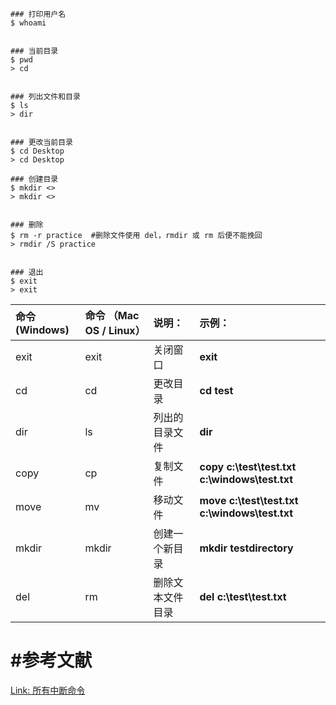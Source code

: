 ```shell
### 打印用户名
$ whoami   


### 当前目录
$ pwd   
> cd


### 列出文件和目录
$ ls   
> dir


### 更改当前目录
$ cd Desktop
> cd Desktop

### 创建目录
$ mkdir <>
> mkdir <>


### 删除
$ rm -r practice  #删除文件使用 del，rmdir 或 rm 后便不能挽回
> rmdir /S practice


### 退出
$ exit
> exit
```

| 命令 (Windows) | 命令 （Mac OS / Linux） | 说明：           | 示例：                                        |
| :------------- | :---------------------- | :--------------- | :-------------------------------------------- |
| exit           | exit                    | 关闭窗口         | **exit**                                      |
| cd             | cd                      | 更改目录         | **cd test**                                   |
| dir            | ls                      | 列出的目录文件   | **dir**                                       |
| copy           | cp                      | 复制文件         | **copy c:\test\test.txt c:\windows\test.txt** |
| move           | mv                      | 移动文件         | **move c:\test\test.txt c:\windows\test.txt** |
| mkdir          | mkdir                   | 创建一个新目录   | **mkdir testdirectory**                       |
| del            | rm                      | 删除文本文件目录 | **del c:\test\test.txt**                      |





# #参考文献

[Link: 所有中断命令](https://ss64.com/)